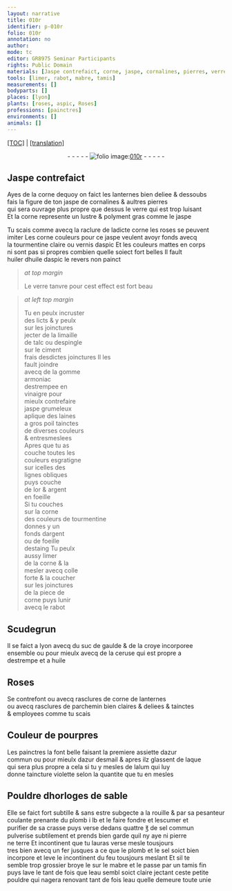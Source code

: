 ```yaml
---
layout: narrative
title: 010r
identifier: p-010r
folio: 010r
annotation: no
author:
mode: tc
editor: GR8975 Seminar Participants
rights: Public Domain
materials: [Jaspe contrefaict, corne, jaspe, cornalines, pierres, verre, roses, tourmentine claire, vernis daspic, huiler, huile daspic, limaille de talc ou despingle, ciment, gomme armoniac, vinaigre, jaspe grumeleux, laines a gros poil, or & argent en foeille, tourmentine, argent, foeille destaing, colle forte, Scudegrun, suc de gaulde, croye, ceruse, destrempe, huile, corne de lanternes, parchemin, azur commun, azur desmail, laque, alum, rouille, plomb, sel commun, pierre, terre, sel, mabre, eau]
tools: [limer, rabot, mabre, tamis]
measurements: []
bodyparts: []
places: [lyon]
plants: [roses, aspic, Roses]
professions: [painctres]
environments: []
animals: []
---
```


 <p><a href="{{ site.baseurl }}/diplomatic/">[TOC]</a> | <a href="{{ site.baseurl }}/texts/p-010r_tl/" target="_blank">[translation]</a></p><div class="folio" align="center">- - - - - <a href="http://gallica.bnf.fr/ark:/12148/btv1b10500001g/f25.image" target="_blank"><img src="https://cu-mkp.github.io/2017-workshop-edition/assets/photo-icon.png" alt="folio image: " style="display:inline-block; margin-bottom:-3px;"/>010r</a> - - - - - </div>  
  

## <span class="m">Jaspe contrefaict</span>

 
Ayes de la <span class="m">corne</span> dequoy on faict les lanternes bien deliee & dessoubs<br/> fais la figure de ton <span class="m">jaspe</span> de <span class="m">cornalines</span> & aultres <span class="m">pierres</span><br/> qui sera ouvrage plus propre que dessus le <span class="m">verre</span> qui est trop luisant<br/> Et la <span class="m">corne</span> represente un lustre & polyment gras co<span class="exp">mm</span>e le <span class="m">jaspe</span>
 
Tu scais co<span class="exp">mm</span>e avecq la raclure de ladicte <span class="m">corne</span> les <span class="m"><span class="pa">roses</span></span> se peuvent<br/> imiter Les <span class="del">corne</span> couleurs pour ce <span class="m">jaspe</span> veulent avoyr fonds avecq<br/> la <span class="m">tourmentine claire</span> ou <span class="m">vernis d<span class="pa">aspic</span></span> <span class="add">Et les couleurs mattes en corps<br/> ni sont pas si propres combien quelle soiect fort belles</span> <span class="add">Il fault<br/> <span class="m">huiler</span> d<span class="m">huile d<span class="pa">aspic</span></span> le revers non painct</span>
 
> *at top margin*
> 
> 
>  Le <span class="m">verre</span> tanvre pour cest effect est fort beau
 
> *at left top margin*
> 
> 
>  Tu en peulx incruster<br/> des licts & y peulx<br/> sur les joinctures<br/> jecter de la <span class="m">limaille<br/> de talc ou despingle</span><br/> sur le <span class="m">ciment</span><br/> frais desdictes joinctures Il les<br/> fault joindre<br/> avecq de la <span class="m">gomme<br/> armoniac</span><br/> destrempee en<br/> <span class="m">vinaigre</span> pour<br/> mieulx contrefaire<br/> <span class="m">jaspe grumeleux</span><br/> aplique des <span class="m">laines<br/> a gros poil</span> tainctes<br/> de diverses couleurs<br/> & entresmeslees<br/> Apres que tu as<br/> couche toutes les<br/> couleurs esgratigne<br/> sur icelles des<br/> lignes obliques<br/> puys couche<br/> de l<span class="m">or & argent<br/> en foeille</span><br/> Si tu couches<br/> sur la <span class="m">corne</span><br/> des couleurs de <span class="m">tourmentine</span><br/> donnes y un<br/> fonds d<span class="m">argent</span><br/> ou de <span class="m">foeille<br/> destaing</span> Tu peulx<br/> aussy <span class="tl">limer</span><br/> de la <span class="m">corne</span> & la<br/> mesler avecq <span class="m">colle<br/> forte</span> & la coucher<br/> sur les joinctures<br/> de la piece de<br/> <span class="m">corne</span> puys lunir<br/> avecq le <span class="tl">rabot</span>
 
 
  

## <span class="m">Scudegrun</span>

 
Il se faict a <span class="pl">lyon</span> avecq du <span class="m">suc de gaulde</span> & de la <span class="m">croye</span> incorporee<br/> ensemble ou pour mieulx avecq de la <span class="m">ceruse</span> qui est propre a<br/> <span class="m">destrempe</span> et a <span class="m">huile</span>
 
 
  

## <span class="pa">Roses</span>

 
Se contrefont ou avecq rasclures de <span class="del"><span class="ill"></span></span> <span class="m">corne de lanternes</span><br/> ou avecq rasclures de <span class="m">parchemin</span> bien claires & deliees & tainctes<br/> & employees comme tu scais
 
 
  

## Couleur de pourpres

 
Les <span class="pro">painctres</span> la font belle faisant la premiere assiette d<span class="m">azur<br/> commun</span> ou pour mieulx d<span class="m">azur desmail</span> & apres ilz glassent de <span class="m">laque</span><br/> qui sera plus propre a cela si tu y mesles de l<span class="m">alum</span> qui luy<br/> donne taincture violette selon la quantite que tu en mesles
 
 
  

## Pouldre dhorloges de sable

 
Elle se faict fort subtille & sans estre subgecte a la <span class="m">rouille</span> & par sa pesanteur<br/> coulante prenante du <span class="m">plomb</span> i lb et le faire fondre et lescumer et<br/> purifier de sa crasse puys verse dedans quattre ℥ de <span class="m">sel commun</span><br/> pulverise subtilement et prends bien garde quil ny aye ni <span class="m">pierre</span><br/> ne <span class="m">terre</span> Et incontinent que tu lauras verse mesle tousjours<br/> tres bien avecq un fer jusques a ce que le <span class="m">plomb</span> et le <span class="m">sel</span> soict bien<br/> incorpore et leve le incontinent du feu tousjours meslant Et sil te<br/> semble trop grossier broye le sur le <span class="m"><span class="tl">mabre</span></span> et le passe par un <span class="tl">tamis</span> fin<br/> puys lave le tant de fois que l<span class="m">eau</span> <span class="del">sembl</span> soict claire jecta<span class="exp">n</span>t ceste petite<br/> pouldre qui nagera renovant ta<span class="exp">n</span>t de fois l<span class="m">eau</span> quelle demeure toute unie
 
 